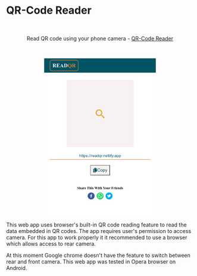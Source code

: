# QR-Code Reader

<br>
<p align="center">Read QR code using your phone camera - <a href="https://readqr-netlify.app">QR-Code Reader<a/></p>

<br>
<p align="center"><img src="./readme/screenshot.png" width="300px"></p>

This web app uses browser's built-in QR code reading feature to read the data embedded in QR codes. The app requires user's permission to access camera. For this app to work properly it it recommended to use a browser which allows access to rear camera.

At this moment Google chrome doesn't have the feature to switch between rear and front camera. This web app was tested in Opera browser on Android.
